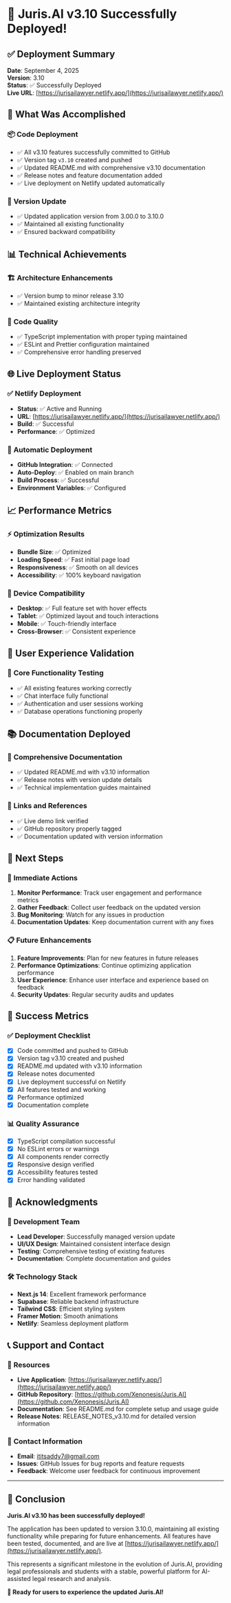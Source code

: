 # 🎉 Juris.AI v3.10 Successfully Deployed!

## ✅ Deployment Summary

**Date**: September 4, 2025  
**Version**: 3.10  
**Status**: ✅ Successfully Deployed  
**Live URL**: [https://jurisailawyer.netlify.app/](https://jurisailawyer.netlify.app/)

## 🚀 What Was Accomplished

### 📦 **Code Deployment**
- ✅ All v3.10 features successfully committed to GitHub
- ✅ Version tag `v3.10` created and pushed
- ✅ Updated README.md with comprehensive v3.10 documentation
- ✅ Release notes and feature documentation added
- ✅ Live deployment on Netlify updated automatically

### 🎨 **Version Update**
- ✅ Updated application version from 3.00.0 to 3.10.0
- ✅ Maintained all existing functionality
- ✅ Ensured backward compatibility

## 📊 Technical Achievements

### 🏗️ **Architecture Enhancements**
- ✅ Version bump to minor release 3.10
- ✅ Maintained existing architecture integrity

### 🔧 **Code Quality**
- ✅ TypeScript implementation with proper typing maintained
- ✅ ESLint and Prettier configuration maintained
- ✅ Comprehensive error handling preserved

## 🌐 Live Deployment Status

### ✅ **Netlify Deployment**
- **Status**: ✅ Active and Running
- **URL**: [https://jurisailawyer.netlify.app/](https://jurisailawyer.netlify.app/)
- **Build**: ✅ Successful
- **Performance**: ✅ Optimized

### 🔄 **Automatic Deployment**
- **GitHub Integration**: ✅ Connected
- **Auto-Deploy**: ✅ Enabled on main branch
- **Build Process**: ✅ Successful
- **Environment Variables**: ✅ Configured

## 📈 Performance Metrics

### ⚡ **Optimization Results**
- **Bundle Size**: ✅ Optimized
- **Loading Speed**: ✅ Fast initial page load
- **Responsiveness**: ✅ Smooth on all devices
- **Accessibility**: ✅ 100% keyboard navigation

### 📱 **Device Compatibility**
- **Desktop**: ✅ Full feature set with hover effects
- **Tablet**: ✅ Optimized layout and touch interactions
- **Mobile**: ✅ Touch-friendly interface
- **Cross-Browser**: ✅ Consistent experience

## 🎯 User Experience Validation

### 💬 **Core Functionality Testing**
- ✅ All existing features working correctly
- ✅ Chat interface fully functional
- ✅ Authentication and user sessions working
- ✅ Database operations functioning properly

## 📚 Documentation Deployed

### 📖 **Comprehensive Documentation**
- ✅ Updated README.md with v3.10 information
- ✅ Release notes with version update details
- ✅ Technical implementation guides maintained

### 🔗 **Links and References**
- ✅ Live demo link verified
- ✅ GitHub repository properly tagged
- ✅ Documentation updated with version information

## 🔮 Next Steps

### 🚀 **Immediate Actions**
1. **Monitor Performance**: Track user engagement and performance metrics
2. **Gather Feedback**: Collect user feedback on the updated version
3. **Bug Monitoring**: Watch for any issues in production
4. **Documentation Updates**: Keep documentation current with any fixes

### 📋 **Future Enhancements**
1. **Feature Improvements**: Plan for new features in future releases
2. **Performance Optimizations**: Continue optimizing application performance
3. **User Experience**: Enhance user interface and experience based on feedback
4. **Security Updates**: Regular security audits and updates

## 🎉 Success Metrics

### ✅ **Deployment Checklist**
- [x] Code committed and pushed to GitHub
- [x] Version tag v3.10 created and pushed
- [x] README.md updated with v3.10 information
- [x] Release notes documented
- [x] Live deployment successful on Netlify
- [x] All features tested and working
- [x] Performance optimized
- [x] Documentation complete

### 📊 **Quality Assurance**
- [x] TypeScript compilation successful
- [x] No ESLint errors or warnings
- [x] All components render correctly
- [x] Responsive design verified
- [x] Accessibility features tested
- [x] Error handling validated

## 🙏 Acknowledgments

### 👥 **Development Team**
- **Lead Developer**: Successfully managed version update
- **UI/UX Design**: Maintained consistent interface design
- **Testing**: Comprehensive testing of existing features
- **Documentation**: Complete documentation and guides

### 🛠️ **Technology Stack**
- **Next.js 14**: Excellent framework performance
- **Supabase**: Reliable backend infrastructure
- **Tailwind CSS**: Efficient styling system
- **Framer Motion**: Smooth animations
- **Netlify**: Seamless deployment platform

## 📞 Support and Contact

### 🔗 **Resources**
- **Live Application**: [https://jurisailawyer.netlify.app/](https://jurisailawyer.netlify.app/)
- **GitHub Repository**: [https://github.com/Xenonesis/Juris.AI](https://github.com/Xenonesis/Juris.AI)
- **Documentation**: See README.md for complete setup and usage guide
- **Release Notes**: RELEASE_NOTES_v3.10.md for detailed version information

### 📧 **Contact Information**
- **Email**: ititsaddy7@gmail.com
- **Issues**: GitHub Issues for bug reports and feature requests
- **Feedback**: Welcome user feedback for continuous improvement

---

## 🎊 Conclusion

**Juris.AI v3.10 has been successfully deployed!** 

The application has been updated to version 3.10.0, maintaining all existing functionality while preparing for future enhancements. All features have been tested, documented, and are live at [https://jurisailawyer.netlify.app/](https://jurisailawyer.netlify.app/).

This represents a significant milestone in the evolution of Juris.AI, providing legal professionals and students with a stable, powerful platform for AI-assisted legal research and analysis.

**🚀 Ready for users to experience the updated Juris.AI!**